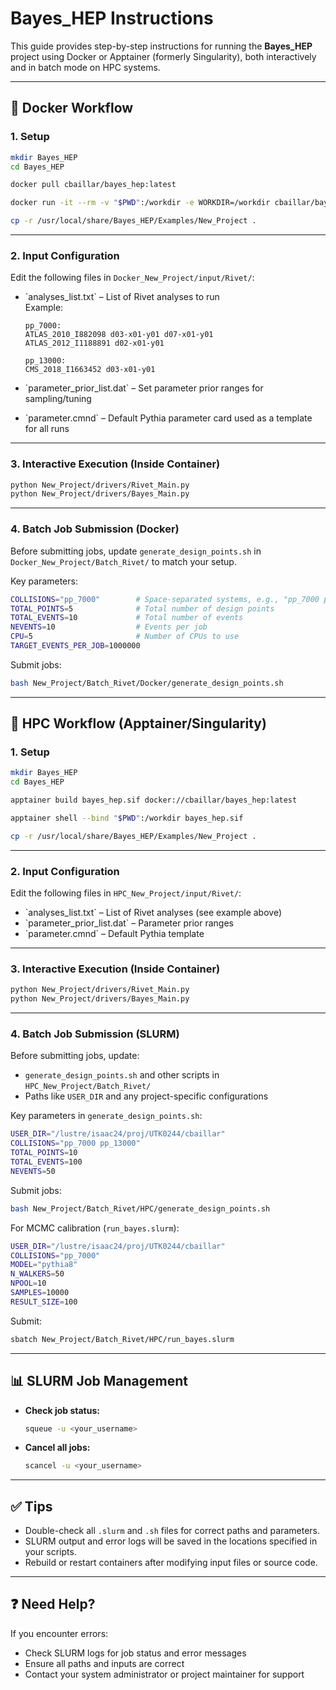 # Bayes\_HEP Instructions

This guide provides step-by-step instructions for running the **Bayes\_HEP** project using Docker or Apptainer (formerly Singularity), both interactively and in batch mode on HPC systems.

---

## 🚀 Docker Workflow

### 1. Setup

```sh
mkdir Bayes_HEP
cd Bayes_HEP

docker pull cbaillar/bayes_hep:latest

docker run -it --rm -v "$PWD":/workdir -e WORKDIR=/workdir cbaillar/bayes_hep

cp -r /usr/local/share/Bayes_HEP/Examples/New_Project .
```

---

### 2. Input Configuration

Edit the following files in `Docker_New_Project/input/Rivet/`:

- \`analyses_list.txt\` – List of Rivet analyses to run\
  Example:

  ```
  pp_7000:
  ATLAS_2010_I882098 d03-x01-y01 d07-x01-y01
  ATLAS_2012_I1188891 d02-x01-y01

  pp_13000:
  CMS_2018_I1663452 d03-x01-y01
  ```

- \`parameter_prior_list.dat\` – Set parameter prior ranges for sampling/tuning

- \`parameter.cmnd\` – Default Pythia parameter card used as a template for all runs

---

### 3. Interactive Execution (Inside Container)

```sh
python New_Project/drivers/Rivet_Main.py
python New_Project/drivers/Bayes_Main.py
```

---

### 4. Batch Job Submission (Docker)

Before submitting jobs, update `generate_design_points.sh` in `Docker_New_Project/Batch_Rivet/` to match your setup.

Key parameters:

```sh
COLLISIONS="pp_7000"        # Space-separated systems, e.g., "pp_7000 pp_13000"
TOTAL_POINTS=5              # Total number of design points
TOTAL_EVENTS=10             # Total number of events
NEVENTS=10                  # Events per job
CPU=5                       # Number of CPUs to use
TARGET_EVENTS_PER_JOB=1000000
```

Submit jobs:

```sh
bash New_Project/Batch_Rivet/Docker/generate_design_points.sh
```

---

## 🧠 HPC Workflow (Apptainer/Singularity)

### 1. Setup

```sh
mkdir Bayes_HEP
cd Bayes_HEP

apptainer build bayes_hep.sif docker://cbaillar/bayes_hep:latest

apptainer shell --bind "$PWD":/workdir bayes_hep.sif

cp -r /usr/local/share/Bayes_HEP/Examples/New_Project .
```

---

### 2. Input Configuration

Edit the following files in `HPC_New_Project/input/Rivet/`:

- \`analyses_list.txt\` – List of Rivet analyses (see example above)
- \`parameter_prior_list.dat\` – Parameter prior ranges
- \`parameter.cmnd\` – Default Pythia template

---

### 3. Interactive Execution (Inside Container)

```sh
python New_Project/drivers/Rivet_Main.py
python New_Project/drivers/Bayes_Main.py
```

---

### 4. Batch Job Submission (SLURM)

Before submitting jobs, update:

- `generate_design_points.sh` and other scripts in `HPC_New_Project/Batch_Rivet/`
- Paths like `USER_DIR` and any project-specific configurations

Key parameters in `generate_design_points.sh`:

```sh
USER_DIR="/lustre/isaac24/proj/UTK0244/cbaillar"
COLLISIONS="pp_7000 pp_13000"
TOTAL_POINTS=10
TOTAL_EVENTS=100
NEVENTS=50
```

Submit jobs:

```sh
bash New_Project/Batch_Rivet/HPC/generate_design_points.sh
```

For MCMC calibration (`run_bayes.slurm`):

```sh
USER_DIR="/lustre/isaac24/proj/UTK0244/cbaillar"
COLLISIONS="pp_7000"
MODEL="pythia8"
N_WALKERS=50
NPOOL=10
SAMPLES=10000
RESULT_SIZE=100
```

Submit:

```sh
sbatch New_Project/Batch_Rivet/HPC/run_bayes.slurm
```

---

## 📊 SLURM Job Management

- **Check job status:**

  ```sh
  squeue -u <your_username>
  ```

- **Cancel all jobs:**

  ```sh
  scancel -u <your_username>
  ```

---

## ✅ Tips

- Double-check all `.slurm` and `.sh` files for correct paths and parameters.
- SLURM output and error logs will be saved in the locations specified in your scripts.
- Rebuild or restart containers after modifying input files or source code.

---

## ❓ Need Help?

If you encounter errors:

- Check SLURM logs for job status and error messages
- Ensure all paths and inputs are correct
- Contact your system administrator or project maintainer for support

